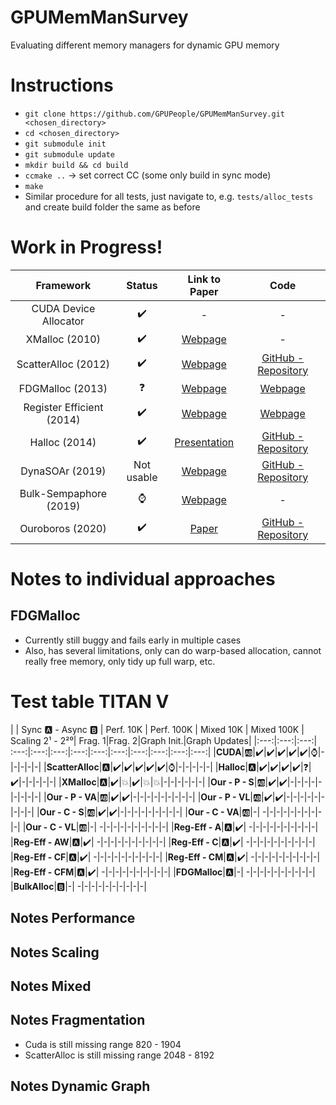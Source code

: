 # GPUMemManSurvey
Evaluating different memory managers for dynamic GPU memory

# Instructions
* `git clone https://github.com/GPUPeople/GPUMemManSurvey.git <chosen_directory>`
* `cd <chosen_directory>`
* `git submodule init`
* `git submodule update`
* `mkdir build && cd build`
* `ccmake ..` -> set correct CC (some only build in sync mode)
* `make`
* Similar procedure for all tests, just navigate to, e.g. `tests/alloc_tests` and create build folder the same as before

# Work in Progress!

| Framework | Status | Link to Paper | Code |
|:---:|:---:|:---:| :---:|
| CUDA Device Allocator | :heavy_check_mark: 	| - | - |
| XMalloc (2010)				| 	:heavy_check_mark: 	| [Webpage](http://hdl.handle.net/2142/16137) | - |
| ScatterAlloc (2012) 			| :heavy_check_mark: 	| [Webpage](https://ieeexplore.ieee.org/document/6339604) | [GitHub - Repository](https://github.com/ax3l/scatteralloc) |
| FDGMalloc (2013) 			    |  :question: 	| [Webpage](https://www.gcc.tu-darmstadt.de/media/gcc/papers/Widmer_2013_FDM.pdf) | [Webpage](https://www.gcc.tu-darmstadt.de/home/proj/fdgmalloc/index.en.jsp) |
| Register Efficient (2014)	    | :heavy_check_mark:	| [Webpage](https://diglib.eg.org/bitstream/handle/10.2312/hpg.20141090.019-027/019-027.pdf?sequence=1&isAllowed=y) | [Webpage](http://decibel.fi.muni.cz/~xvinkl/CMalloc/) |
| Halloc (2014)				    |  :heavy_check_mark: 	| [Presentation](http://on-demand.gputechconf.com/gtc/2014/presentations/S4271-halloc-high-throughput-dynamic-memory-allocator.pdf) | [GitHub - Repository](https://github.com/canonizer/halloc) |
| DynaSOAr (2019)               |   Not usable   | [Webpage](https://drops.dagstuhl.de/opus/volltexte/2019/10809/pdf/LIPIcs-ECOOP-2019-17.pdf) | [GitHub - Repository](https://github.com/prg-titech/dynasoar)|
| Bulk-Sempaphore (2019)		| 	:watch: 	| [Webpage](https://research.nvidia.com/publication/2019-02_Throughput-oriented-GPU-memory) | - |
| Ouroboros (2020)			    | :heavy_check_mark:	| [Paper](https://dl.acm.org/doi/pdf/10.1145/3392717.3392742) | [GitHub - Repository](https://github.com/GPUPeople/Ouroboros) |

# Notes to individual approaches
## FDGMalloc
* Currently still buggy and fails early in multiple cases
* Also, has several limitations, only can do warp-based allocation, cannot really free memory, only tidy up full warp, etc.

# Test table TITAN V

| | Sync :a: - Async :b: | Perf. 10K | Perf. 100K | Mixed 10K | Mixed 100K | Scaling 2¹ - 2²⁰| Frag. 1|Frag. 2|Graph Init.|Graph Updates|
|:---:|:---:|:---:| :---:|:---:|:---:|:---:|:---:|:---:|:---:|:---:|:---:|:---:|
|**CUDA**|:ab:|:heavy_check_mark:|:heavy_check_mark:|:heavy_check_mark:|:heavy_check_mark:|:heavy_check_mark:|:watch:|-|-|-|-|-|
|**ScatterAlloc**|:a:|:heavy_check_mark:|:heavy_check_mark:|:heavy_check_mark:|:heavy_check_mark:|:heavy_check_mark:|:watch:|-|-|-|-|-|
|**Halloc**|:a:|:heavy_check_mark:|:heavy_check_mark:|:heavy_check_mark:|:heavy_check_mark:|:question:|:heavy_check_mark:|-|-|-|-|-|
|**XMalloc**|:a:|:heavy_check_mark:|:boom:|:heavy_check_mark:|:boom:|:boom:|-|-|-|-|-|-|
|**Our - P - S**|:ab:|:heavy_check_mark:|:heavy_check_mark:|-|-|-|-|-|-|-|-|-|
|**Our - P - VA**|:ab:|:heavy_check_mark:|:heavy_check_mark:|-|-|-|-|-|-|-|-|-|
|**Our - P - VL**|:ab:|:heavy_check_mark:|:heavy_check_mark:|-|-|-|-|-|-|-|-|-|
|**Our - C - S**|:ab:|:heavy_check_mark:|:heavy_check_mark:|-|-|-|-|-|-|-|-|-|
|**Our - C - VA**|:ab:|-| -|-|-|-|-|-|-|-|-|-|
|**Our - C - VL**|:ab:|-| -|-|-|-|-|-|-|-|-|-|
|**Reg-Eff - A**|:a:|:heavy_check_mark:| -|-|-|-|-|-|-|-|-|-|
|**Reg-Eff - AW**|:a:|:heavy_check_mark:| -|-|-|-|-|-|-|-|-|-|
|**Reg-Eff - C**|:a:|:heavy_check_mark:| -|-|-|-|-|-|-|-|-|-|
|**Reg-Eff - CF**|:a:|:heavy_check_mark:| -|-|-|-|-|-|-|-|-|-|
|**Reg-Eff - CM**|:a:|:heavy_check_mark:| -|-|-|-|-|-|-|-|-|-|
|**Reg-Eff - CFM**|:a:|:heavy_check_mark:| -|-|-|-|-|-|-|-|-|-|
|**FDGMalloc**|:a:|-| -|-|-|-|-|-|-|-|-|-|
|**BulkAlloc**|:b:|-| -|-|-|-|-|-|-|-|-|-|


## Notes Performance

## Notes Scaling

## Notes Mixed

## Notes Fragmentation
* Cuda is still missing range 820 - 1904
* ScatterAlloc is still missing range 2048 - 8192

## Notes Dynamic Graph


